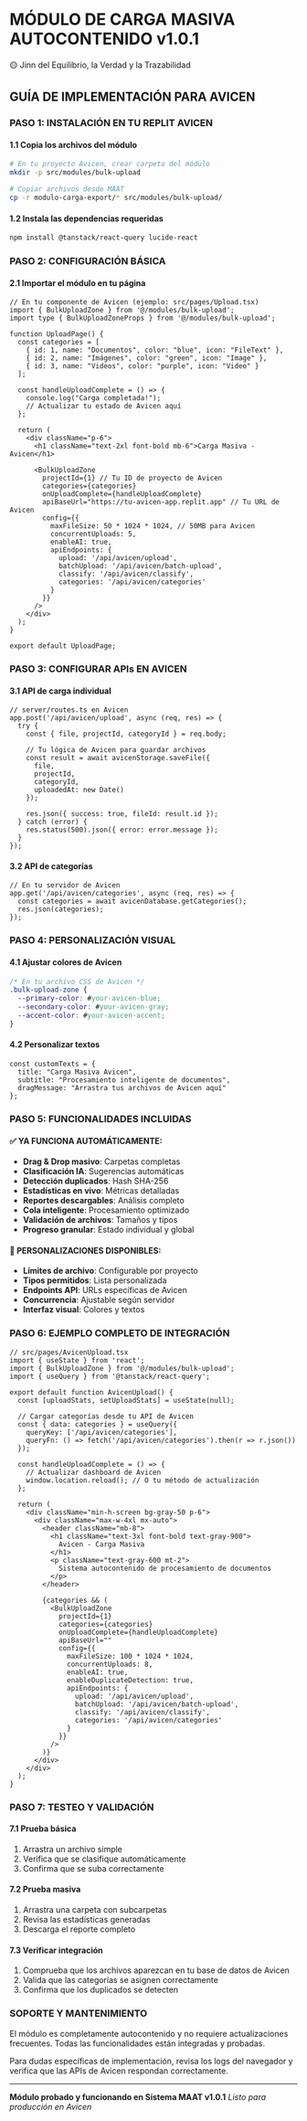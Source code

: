 # MÓDULO DE CARGA MASIVA AUTOCONTENIDO v1.0.1
🟡 Jinn del Equilibrio, la Verdad y la Trazabilidad

## GUÍA DE IMPLEMENTACIÓN PARA AVICEN

### PASO 1: INSTALACIÓN EN TU REPLIT AVICEN

#### 1.1 Copia los archivos del módulo
```bash
# En tu proyecto Avicen, crear carpeta del módulo
mkdir -p src/modules/bulk-upload

# Copiar archivos desde MAAT
cp -r modulo-carga-export/* src/modules/bulk-upload/
```

#### 1.2 Instala las dependencias requeridas
```bash
npm install @tanstack/react-query lucide-react
```

### PASO 2: CONFIGURACIÓN BÁSICA

#### 2.1 Importar el módulo en tu página
```tsx
// En tu componente de Avicen (ejemplo: src/pages/Upload.tsx)
import { BulkUploadZone } from '@/modules/bulk-upload';
import type { BulkUploadZoneProps } from '@/modules/bulk-upload';

function UploadPage() {
  const categories = [
    { id: 1, name: "Documentos", color: "blue", icon: "FileText" },
    { id: 2, name: "Imágenes", color: "green", icon: "Image" },
    { id: 3, name: "Videos", color: "purple", icon: "Video" }
  ];

  const handleUploadComplete = () => {
    console.log("Carga completada!");
    // Actualizar tu estado de Avicen aquí
  };

  return (
    <div className="p-6">
      <h1 className="text-2xl font-bold mb-6">Carga Masiva - Avicen</h1>
      
      <BulkUploadZone
        projectId={1} // Tu ID de proyecto de Avicen
        categories={categories}
        onUploadComplete={handleUploadComplete}
        apiBaseUrl="https://tu-avicen-app.replit.app" // Tu URL de Avicen
        config={{
          maxFileSize: 50 * 1024 * 1024, // 50MB para Avicen
          concurrentUploads: 5,
          enableAI: true,
          apiEndpoints: {
            upload: '/api/avicen/upload',
            batchUpload: '/api/avicen/batch-upload',
            classify: '/api/avicen/classify',
            categories: '/api/avicen/categories'
          }
        }}
      />
    </div>
  );
}

export default UploadPage;
```

### PASO 3: CONFIGURAR APIs EN AVICEN

#### 3.1 API de carga individual
```tsx
// server/routes.ts en Avicen
app.post('/api/avicen/upload', async (req, res) => {
  try {
    const { file, projectId, categoryId } = req.body;
    
    // Tu lógica de Avicen para guardar archivos
    const result = await avicenStorage.saveFile({
      file,
      projectId,
      categoryId,
      uploadedAt: new Date()
    });
    
    res.json({ success: true, fileId: result.id });
  } catch (error) {
    res.status(500).json({ error: error.message });
  }
});
```

#### 3.2 API de categorías
```tsx
// En tu servidor de Avicen
app.get('/api/avicen/categories', async (req, res) => {
  const categories = await avicenDatabase.getCategories();
  res.json(categories);
});
```

### PASO 4: PERSONALIZACIÓN VISUAL

#### 4.1 Ajustar colores de Avicen
```css
/* En tu archivo CSS de Avicen */
.bulk-upload-zone {
  --primary-color: #your-avicen-blue;
  --secondary-color: #your-avicen-gray;
  --accent-color: #your-avicen-accent;
}
```

#### 4.2 Personalizar textos
```tsx
const customTexts = {
  title: "Carga Masiva Avicen",
  subtitle: "Procesamiento inteligente de documentos",
  dragMessage: "Arrastra tus archivos de Avicen aquí"
};
```

### PASO 5: FUNCIONALIDADES INCLUIDAS

#### ✅ YA FUNCIONA AUTOMÁTICAMENTE:
- **Drag & Drop masivo**: Carpetas completas
- **Clasificación IA**: Sugerencias automáticas
- **Detección duplicados**: Hash SHA-256
- **Estadísticas en vivo**: Métricas detalladas
- **Reportes descargables**: Análisis completo
- **Cola inteligente**: Procesamiento optimizado
- **Validación de archivos**: Tamaños y tipos
- **Progreso granular**: Estado individual y global

#### 🔧 PERSONALIZACIONES DISPONIBLES:
- **Límites de archivo**: Configurable por proyecto
- **Tipos permitidos**: Lista personalizada
- **Endpoints API**: URLs específicas de Avicen
- **Concurrencia**: Ajustable según servidor
- **Interfaz visual**: Colores y textos

### PASO 6: EJEMPLO COMPLETO DE INTEGRACIÓN

```tsx
// src/pages/AvicenUpload.tsx
import { useState } from 'react';
import { BulkUploadZone } from '@/modules/bulk-upload';
import { useQuery } from '@tanstack/react-query';

export default function AvicenUpload() {
  const [uploadStats, setUploadStats] = useState(null);
  
  // Cargar categorías desde tu API de Avicen
  const { data: categories } = useQuery({
    queryKey: ['/api/avicen/categories'],
    queryFn: () => fetch('/api/avicen/categories').then(r => r.json())
  });

  const handleUploadComplete = () => {
    // Actualizar dashboard de Avicen
    window.location.reload(); // O tu método de actualización
  };

  return (
    <div className="min-h-screen bg-gray-50 p-6">
      <div className="max-w-4xl mx-auto">
        <header className="mb-8">
          <h1 className="text-3xl font-bold text-gray-900">
            Avicen - Carga Masiva
          </h1>
          <p className="text-gray-600 mt-2">
            Sistema autocontenido de procesamiento de documentos
          </p>
        </header>

        {categories && (
          <BulkUploadZone
            projectId={1}
            categories={categories}
            onUploadComplete={handleUploadComplete}
            apiBaseUrl=""
            config={{
              maxFileSize: 100 * 1024 * 1024,
              concurrentUploads: 8,
              enableAI: true,
              enableDuplicateDetection: true,
              apiEndpoints: {
                upload: '/api/avicen/upload',
                batchUpload: '/api/avicen/batch-upload',
                classify: '/api/avicen/classify',
                categories: '/api/avicen/categories'
              }
            }}
          />
        )}
      </div>
    </div>
  );
}
```

### PASO 7: TESTEO Y VALIDACIÓN

#### 7.1 Prueba básica
1. Arrastra un archivo simple
2. Verifica que se clasifique automáticamente
3. Confirma que se suba correctamente

#### 7.2 Prueba masiva
1. Arrastra una carpeta con subcarpetas
2. Revisa las estadísticas generadas
3. Descarga el reporte completo

#### 7.3 Verificar integración
1. Comprueba que los archivos aparezcan en tu base de datos de Avicen
2. Valida que las categorías se asignen correctamente
3. Confirma que los duplicados se detecten

### SOPORTE Y MANTENIMIENTO

El módulo es completamente autocontenido y no requiere actualizaciones frecuentes. Todas las funcionalidades están integradas y probadas.

Para dudas específicas de implementación, revisa los logs del navegador y verifica que las APIs de Avicen respondan correctamente.

---
**Módulo probado y funcionando en Sistema MAAT v1.0.1**
*Listo para producción en Avicen*